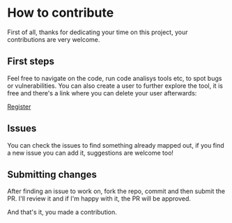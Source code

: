 # How to contribute

First of all, thanks for dedicating your time on this project, your
contributions are very welcome.


## First steps

Feel free to navigate on the code, run code analisys tools etc, to spot
bugs or vulnerabilities. You can also create a user to further explore
the tool, it is free and there's a link where you can delete your user
afterwards:

[Register](https://tasker.blmayer.dev/register)


## Issues

You can check the issues to find something already mapped out, if you
find a new issue you can add it, suggestions are welcome too!


## Submitting changes

After finding an issue to work on, fork the repo, commit and then
submit the PR. I'll review it and if I'm happy with it, the PR will
be approved.

And that's it, you made a contribution.
